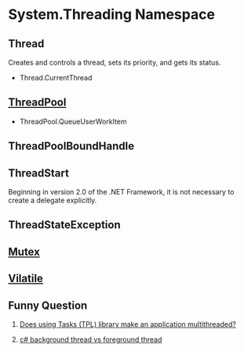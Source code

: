 
# System.Threading Namespace 

## Thread
Creates and controls a thread, sets its priority, and gets its status.
- Thread.CurrentThread


## [ThreadPool](https://docs.microsoft.com/en-us/dotnet/api/system.threading.threadpool?view=netframework-4.7.2)

- ThreadPool.QueueUserWorkItem 


## ThreadPoolBoundHandle

## ThreadStart   
Beginning in version 2.0 of the .NET Framework, it is not necessary to create a delegate explicitly. 

## ThreadStateException


## [Mutex](https://docs.microsoft.com/en-us/dotnet/api/system.threading.mutex?view=netframework-4.7.2)


## [Vilatile](https://docs.microsoft.com/en-us/dotnet/api/system.threading.volatile?view=netframework-4.7.2)


## Funny Question

1. [Does using Tasks (TPL) library make an application multithreaded?](https://stackoverflow.com/questions/23833255/does-using-tasks-tpl-library-make-an-application-multithreaded)

2. [c# background thread vs foreground thread](https://docs.microsoft.com/en-us/dotnet/standard/threading/foreground-and-background-threads)